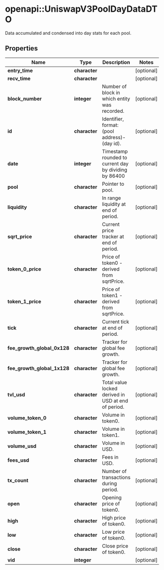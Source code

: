 # openapi::UniswapV3PoolDayDataDTO

Data accumulated and condensed into day stats for each pool.

## Properties
Name | Type | Description | Notes
------------ | ------------- | ------------- | -------------
**entry_time** | **character** |  | [optional] 
**recv_time** | **character** |  | [optional] 
**block_number** | **integer** | Number of block in which entity was recorded. | [optional] 
**id** | **character** | Identifier, format: (pool address)-(day id). | [optional] 
**date** | **integer** | Timestamp rounded to current day by dividing by 86400 | [optional] 
**pool** | **character** | Pointer to pool. | [optional] 
**liquidity** | **character** | In range liquidity at end of period. | [optional] 
**sqrt_price** | **character** | Current price tracker at end of period. | [optional] 
**token_0_price** | **character** | Price of token0 - derived from sqrtPrice. | [optional] 
**token_1_price** | **character** | Price of token1 - derived from sqrtPrice. | [optional] 
**tick** | **character** | Current tick at end of period. | [optional] 
**fee_growth_global_0x128** | **character** | Tracker for global fee growth. | [optional] 
**fee_growth_global_1x128** | **character** | Tracker for global fee growth. | [optional] 
**tvl_usd** | **character** | Total value locked derived in USD at end of period. | [optional] 
**volume_token_0** | **character** | Volume in token0. | [optional] 
**volume_token_1** | **character** | Volume in token1. | [optional] 
**volume_usd** | **character** | Volume in USD. | [optional] 
**fees_usd** | **character** | Fees in USD. | [optional] 
**tx_count** | **character** | Number of transactions during period. | [optional] 
**open** | **character** | Opening price of token0. | [optional] 
**high** | **character** | High price of token0. | [optional] 
**low** | **character** | Low price of token0. | [optional] 
**close** | **character** | Close price of token0. | [optional] 
**vid** | **integer** |  | [optional] 


